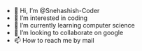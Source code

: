 - 👋 Hi, I’m @Snehashish-Coder
- 👀 I’m interested in coding
- 🌱 I’m currently learning computer science
- 💞️ I’m looking to collaborate on google
- 📫 How to reach me by mail

<!---
Snehashish-Coder/Snehashish-Coder is a ✨ special ✨ repository because its `README.md` (this file) appears on your GitHub profile.
You can click the Preview link to take a look at your changes.
--->
